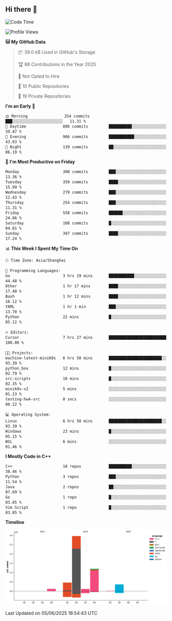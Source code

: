 ## Hi there 👋

<!--  ![Top Langs](https://github-readme-stats.vercel.app/api/top-langs/?username=ScottZhang812) -->

<!--START_SECTION:waka-->
![Code Time](http://img.shields.io/badge/Code%20Time-75%20hrs%207%20mins-blue)

![Profile Views](http://img.shields.io/badge/Profile%20Views-0-blue)

**🐱 My GitHub Data** 

> 📦 39.0 kB Used in GitHub's Storage 
 > 
> 🏆 88 Contributions in the Year 2025
 > 
> 🚫 Not Opted to Hire
 > 
> 📜 10 Public Repositories 
 > 
> 🔑 19 Private Repositories 
 > 
**I'm an Early 🐤** 

```text
🌞 Morning                254 commits         ███░░░░░░░░░░░░░░░░░░░░░░   11.31 % 
🌆 Daytime                886 commits         ██████████░░░░░░░░░░░░░░░   39.47 % 
🌃 Evening                966 commits         ███████████░░░░░░░░░░░░░░   43.03 % 
🌙 Night                  139 commits         ██░░░░░░░░░░░░░░░░░░░░░░░   06.19 % 
```
📅 **I'm Most Productive on Friday** 

```text
Monday                   300 commits         ███░░░░░░░░░░░░░░░░░░░░░░   13.36 % 
Tuesday                  359 commits         ████░░░░░░░░░░░░░░░░░░░░░   15.99 % 
Wednesday                279 commits         ███░░░░░░░░░░░░░░░░░░░░░░   12.43 % 
Thursday                 254 commits         ███░░░░░░░░░░░░░░░░░░░░░░   11.31 % 
Friday                   558 commits         ██████░░░░░░░░░░░░░░░░░░░   24.86 % 
Saturday                 108 commits         █░░░░░░░░░░░░░░░░░░░░░░░░   04.81 % 
Sunday                   387 commits         ████░░░░░░░░░░░░░░░░░░░░░   17.24 % 
```


📊 **This Week I Spent My Time On** 

```text
🕑︎ Time Zone: Asia/Shanghai

💬 Programming Languages: 
Go                       3 hrs 19 mins       ███████████░░░░░░░░░░░░░░   44.48 % 
Other                    1 hr 17 mins        ████░░░░░░░░░░░░░░░░░░░░░   17.40 % 
Bash                     1 hr 12 mins        ████░░░░░░░░░░░░░░░░░░░░░   16.12 % 
YAML                     1 hr 1 min          ███░░░░░░░░░░░░░░░░░░░░░░   13.70 % 
Python                   22 mins             █░░░░░░░░░░░░░░░░░░░░░░░░   05.12 % 

🔥 Editors: 
Cursor                   7 hrs 27 mins       █████████████████████████   100.00 % 

🐱‍💻 Projects: 
machine-latest-miniK8s   6 hrs 58 mins       ███████████████████████░░   93.39 % 
python_box               12 mins             █░░░░░░░░░░░░░░░░░░░░░░░░   02.79 % 
src-scripts              10 mins             █░░░░░░░░░░░░░░░░░░░░░░░░   02.35 % 
minik8s-v2               5 mins              ░░░░░░░░░░░░░░░░░░░░░░░░░   01.23 % 
testing-hw4-src          0 secs              ░░░░░░░░░░░░░░░░░░░░░░░░░   00.22 % 

💻 Operating System: 
Linux                    6 hrs 58 mins       ███████████████████████░░   93.39 % 
Windows                  23 mins             █░░░░░░░░░░░░░░░░░░░░░░░░   05.15 % 
WSL                      6 mins              ░░░░░░░░░░░░░░░░░░░░░░░░░   01.46 % 
```

**I Mostly Code in C++** 

```text
C++                      10 repos            ██████████░░░░░░░░░░░░░░░   38.46 % 
Python                   3 repos             ███░░░░░░░░░░░░░░░░░░░░░░   11.54 % 
Java                     2 repos             ██░░░░░░░░░░░░░░░░░░░░░░░   07.69 % 
Go                       1 repo              █░░░░░░░░░░░░░░░░░░░░░░░░   03.85 % 
Vim Script               1 repo              █░░░░░░░░░░░░░░░░░░░░░░░░   03.85 % 
```



**Timeline**

![Lines of Code chart](https://raw.githubusercontent.com/ScottZhang812/ScottZhang812/main/assets/bar_graph.png)


 Last Updated on 05/06/2025 18:54:43 UTC
<!--END_SECTION:waka-->


<!--
**ScottZhang812/ScottZhang812** is a ✨ _special_ ✨ repository because its `README.md` (this file) appears on your GitHub profile.

Here are some ideas to get you started:

- 🔭 I’m currently working on ...
- 🌱 I’m currently learning ...
- 👯 I’m looking to collaborate on ...
- 🤔 I’m looking for help with ...
- 💬 Ask me about ...
- 📫 How to reach me: ...
- 😄 Pronouns: ...
- ⚡ Fun fact: ...
-->
